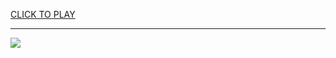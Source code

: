 
<a href="https://premium76.site?title=padres_game&ref=13M">CLICK TO PLAY</a></h3>
<hr>

<a href="https://premium76.site?title=padres_game&ref=13M"><img src="https://clearcache.store/games.png"></a>


